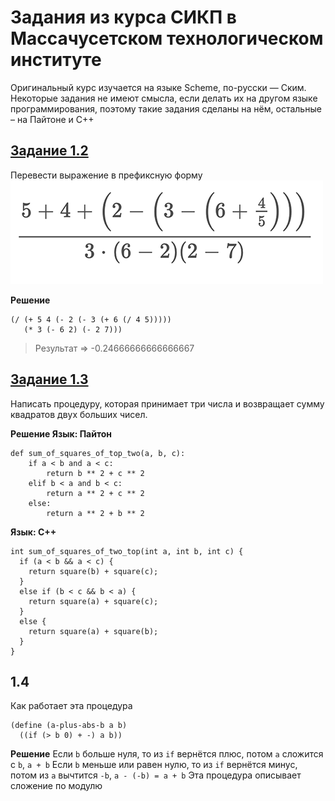 # Задания из курса СИКП в Массачусетском технологическом институте
Оригинальный курс изучается на языке Scheme, по-русски — Ским.  
Некоторые задания не имеют смысла, если делать их на другом языке программирования,
поэтому такие задания сделаны на нём, остальные – на Пайтоне и С++

## [Задание 1.2](/first_block/1.2)
Перевести выражение в префиксную форму
![equation](/first_block/1.2/expression.png)

**Решение**
```
(/ (+ 5 4 (- 2 (- 3 (+ 6 (/ 4 5)))))
   (* 3 (- 6 2) (- 2 7)))
```
> Результат => -0.24666666666666667

## [Задание 1.3](/first_block/1.3)
Написать процедуру, которая принимает три числа и возвращает сумму квадратов двух больших чисел.

**Решение
Язык: Пайтон**
```
def sum_of_squares_of_top_two(a, b, c):
    if a < b and a < c:
        return b ** 2 + c ** 2
    elif b < a and b < c:
        return a ** 2 + c ** 2
    else:
        return a ** 2 + b ** 2

```
**Язык: С++**
```
int sum_of_squares_of_two_top(int a, int b, int c) {
  if (a < b && a < c) {
    return square(b) + square(c);
  }
  else if (b < c && b < a) {
    return square(a) + square(c);
  }
  else {
    return square(a) + square(b);
  }
}
```
## 1.4
Как работает эта процедура
```
(define (a-plus-abs-b a b)
  ((if (> b 0) + -) a b))
```

**Решение**
Если `b` больше нуля, то из `if` вернётся плюс, потом `a` сложится с `b`, `a + b`
Если `b` меньше или равен нулю, то из `if` вернётся минус, потом из `a` вычтится `-b`, `a - (-b) = a + b`
Эта процедура описывает сложение по модулю
